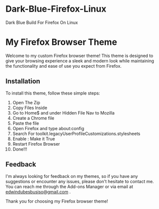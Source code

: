 # Dark-Blue-Firefox-Linux
Dark Blue Build For Firefox On Linux

# My Firefox Browser Theme

Welcome to my custom Firefox browser theme! This theme is designed to give your browsing experience a sleek and modern look while maintaining the functionality and ease of use you expect from Firefox.

## Installation

To install this theme, follow these simple steps:

1. Open The Zip
2. Copy Files Inside
3. Go to Home$ and under Hidden File Nav to Mozilla
4. Create a Chrome file
5. Paste the file 
6. Open Firefox and type about:config 
7. Search For toolkit.legacyUserProfileCustomizations.stylesheets
8. Enable : Make it True 
9. Restart Firefox Browser
10. Done!!!

## Feedback

I'm always looking for feedback on my themes, so if you have any suggestions or encounter any issues, please don't hesitate to contact me. You can reach me through the Add-ons Manager or via email at edwindubesbusiso@gmail.com .

Thank you for choosing my Firefox browser theme!
